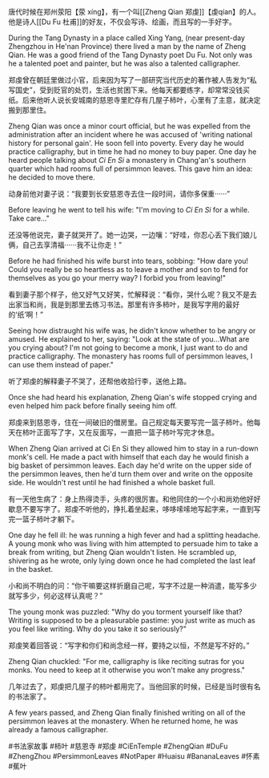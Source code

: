 唐代时候在郑州荥阳【荥 xíng】，有一个叫[[Zheng Qian 郑虔]]【虔qían】的人。他是诗人[[Du Fu 杜甫]]的好友，不仅会写诗、绘画，而且写的一手好字。

During the Tang Dynasty in a place called Xing Yang, (near present-day Zhengzhou in He'nan Province) there lived a man by the name of Zheng Qian. He was a good friend of the Tang Dynasty poet Du Fu. Not only was he a talented poet and painter, but he was also a talented calligrapher. 

郑虔曾在朝廷里做过小官，后来因为写了一部研究当代历史的著作被人告发为“私写国史”，受到贬官的处罚，生活也贫困下来。他每天都要练字，却常常没钱买纸。后来他听人说长安城南的慈恩寺里贮存有几屋子柿叶，心里有了主意，就决定搬到那里住。

Zheng Qian was once a minor court official, but he was expelled from the administration after an incident where he was accused of 'writing national history for personal gain'. He soon fell into poverty. Every day he would practice calligraphy, but in time he had no money to buy paper. One day he heard people talking about *Ci En Si* a monastery in Chang'an's southern quarter which had rooms full of persimmon leaves. This gave him an idea: he decided to move there. 

动身前他对妻子说：“我要到长安慈恩寺去住一段时间，请你多保重······”

Before leaving he went to tell his wife: "I'm moving to *Ci En Si* for a while. Take care..."

还没等他说完，妻子就哭开了。她一边哭，一边嚷：“好哇，你忍心丢下我们娘儿俩，自己去享清福······我不让你走！”

Before he had finished his wife burst into tears, sobbing: "How dare you! Could you really be so heartless as to leave a mother and son to fend for themselves as you go your merry way? I forbid you from leaving!"

看到妻子那个样子，他又好气又好笑，忙解释说：“看你，哭什么呢？我又不是去出家当和尚，我是到那里去练习书法。那里有许多柿叶，是我写字用的最好的‘纸’啊！”

Seeing how distraught his wife was, he didn't know whether to be angry or amused. He explained to her, saying: "Look at the state of you...What are you crying about? I'm not going to become a monk, I just want to do and practice calligraphy. The monastery has rooms full of persimmon leaves, I can use them instead of paper."

听了郑虔的解释妻子不哭了，还帮他收拾行李，送他上路。

Once she had heard his explanation, Zheng Qian's wife stopped crying and even helped him pack before finally seeing him off. 

郑虔来到慈恩寺，住在一间破旧的僧房里。自己规定每天要写完一篮子柿叶。他每天在柿叶正面写了字，又在反面写，一直把一篮子柿叶写完才休息。

When Zheng Qian arrived at Ci En Si they allowed him to stay in a run-down monk's cell. He made a pact with himself that each day he would finish a big basket of persimmon leaves. Each day he'd write on the upper side of the persimmon leaves, then he'd turn them over and write on the opposite side. He wouldn't rest until he had finished a whole basket full. 

有一天他生病了：身上热得烫手，头疼的很厉害。和他同住的一个小和尚劝他好好歇息不要写字了。郑虔不听他的，挣扎着坐起来，哆哆嗦嗦地写起字来，一直到写完一篮子柿叶才躺下。

One day he fell ill: he was running a high fever and had a splitting headache. A young monk who was living with him attempted to persuade him to take a break from writing, but Zheng Qian wouldn't listen. He scrambled up, shivering as he wrote, only lying down once he had completed the last leaf in the basket.

小和尚不明白的问：“你干嘛要这样折磨自己呢，写字不过是一种消遣，能写多少就写多少，何必这样认真呢？”

The young monk was puzzled: "Why do you torment yourself like that? Writing is supposed to be a pleasurable pastime: you just write as much as you feel like writing. Why do you take it so seriously?"

郑虔笑着回答说：“写字和你们和尚念经一样，要持之以恒，不然是写不好的。”

Zheng Qian chuckled: "For me, calligraphy is like reciting sutras for you monks. You need to keep at it otherwise you won't make any progress."

几年过去了，郑虔把几屋子的柿叶都用完了。当他回家的时候，已经是当时很有名的书法家了。

A few years passed, and Zheng Qian finally finished writing on all of the persimmon leaves at the monastery. When he returned home, he was already a famous calligrapher. 

#书法家故事 #柿叶 #慈恩寺 #郑虔 #CiEnTemple #ZhengQian #DuFu #ZhengZhou #PersimmonLeaves #NotPaper #Huaisu #BananaLeaves #怀素 #蕉叶 